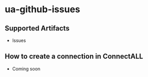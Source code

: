 # ua-github-issues

## Supported Artifacts
* Issues

## How to create a connection in ConnectALL
* Coming soon


